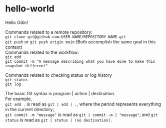 # hello-world
Hello Odin!

Commands related to a remote repository:  
`git clone git@github.com:USER-NAME/REPOSITORY-NAME.git`  
`git push` or `git push origin main` (Both accomplish the same goal in this context)  
Commands related to the workflow:  
`git add .`  
`git commit -m "A message describing what you have done to make this snapshot different"`  

Commands related to checking status or log history  
`git status`  
`git log`  

The basic Git syntax is program | action | destination.  
For example,  
`git add .` is read as `git | add | .`, where the period represents everything in the current directory;  
`git commit -m "message"` is read as `git | commit -m | "message"`; 
and `git status` is read as `git | status | (no destination).`  
